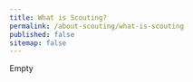 ```yaml
---
title: What is Scouting?
permalink: /about-scouting/what-is-scouting
published: false
sitemap: false
---
```


Empty